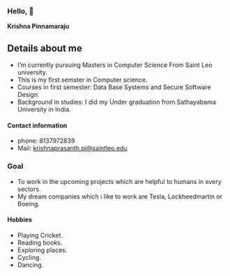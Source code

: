 ### Hello,  👋 

**Krishna Pinnamaraju**

## Details about me

- I’m currently pursuing Masters in Computer Science From Saint Leo university.
- This is my first semster in Computer science.
- Courses in first semester: Data Base Systems and Secure Software Design.
- Background in studies: I did my Under graduation from Sathayabama University in India.  
 #### Contact information 
- phone: 8137972839
- Mail: krishnaprasanth.pi@saintleo.edu
 ### Goal
- To work in the upcoming projects which are helpful to humans in every sectors.
- My dream companies which i like to work are Tesla, Lockheedmartin or Boeing.
 #### Hobbies
- Playing Cricket.
- Reading books.
- Exploring places.
- Cycling.
- Dancing.
